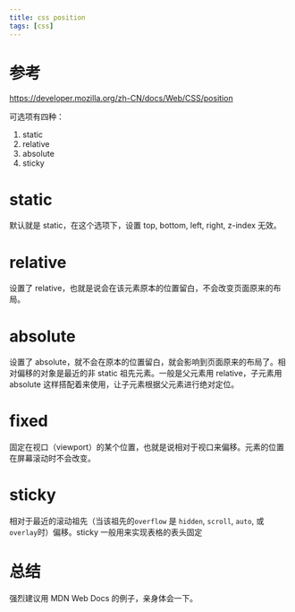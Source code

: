 ```yaml
---
title: css position
tags: [css]
---
```


# 参考

https://developer.mozilla.org/zh-CN/docs/Web/CSS/position

可选项有四种：

1. static
2. relative
3. absolute
4. sticky

# static

默认就是 static，在这个选项下，设置 top, bottom, left, right, z-index 无效。

# relative

设置了 relative，也就是说会在该元素原本的位置留白，不会改变页面原来的布局。

# absolute

设置了 absolute，就不会在原本的位置留白，就会影响到页面原来的布局了。相对偏移的对象是最近的非 static 祖先元素。一般是父元素用 relative，子元素用 absolute 这样搭配着来使用，让子元素根据父元素进行绝对定位。

# fixed

固定在视口（viewport）的某个位置，也就是说相对于视口来偏移。元素的位置在屏幕滚动时不会改变。

# sticky

相对于最近的滚动祖先（当该祖先的`overflow` 是 `hidden`, `scroll`, `auto`, 或 `overlay`时）偏移。sticky 一般用来实现表格的表头固定

# 总结

强烈建议用 MDN Web Docs 的例子，亲身体会一下。
